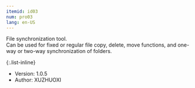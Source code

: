 ```yaml
---
itemid: id03
num: pro03
lang: en-US
---
```


File synchronization tool.  
Can be used for fixed or regular file copy, delete, move functions, and one-way or two-way synchronization of folders.  

{:.list-inline}

+ Version: 1.0.5   
+ Author: XUZHUOXI  
